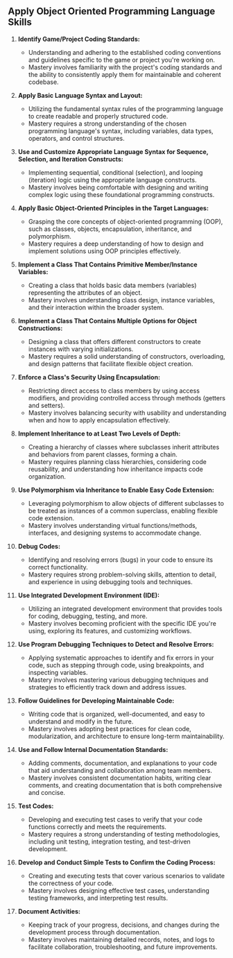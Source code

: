 
## Apply Object Oriented Programming Language Skills

1. **Identify Game/Project Coding Standards:**
   - Understanding and adhering to the established coding conventions and guidelines specific to the game or project you're working on.
   - Mastery involves familiarity with the project's coding standards and the ability to consistently apply them for maintainable and coherent codebase.

2. **Apply Basic Language Syntax and Layout:**
   - Utilizing the fundamental syntax rules of the programming language to create readable and properly structured code.
   - Mastery requires a strong understanding of the chosen programming language's syntax, including variables, data types, operators, and control structures.

3. **Use and Customize Appropriate Language Syntax for Sequence, Selection, and Iteration Constructs:**
   - Implementing sequential, conditional (selection), and looping (iteration) logic using the appropriate language constructs.
   - Mastery involves being comfortable with designing and writing complex logic using these foundational programming constructs.

4. **Apply Basic Object-Oriented Principles in the Target Languages:**
   - Grasping the core concepts of object-oriented programming (OOP), such as classes, objects, encapsulation, inheritance, and polymorphism.
   - Mastery requires a deep understanding of how to design and implement solutions using OOP principles effectively.

5. **Implement a Class That Contains Primitive Member/Instance Variables:**
   - Creating a class that holds basic data members (variables) representing the attributes of an object.
   - Mastery involves understanding class design, instance variables, and their interaction within the broader system.

6. **Implement a Class That Contains Multiple Options for Object Constructions:**
   - Designing a class that offers different constructors to create instances with varying initializations.
   - Mastery requires a solid understanding of constructors, overloading, and design patterns that facilitate flexible object creation.

7. **Enforce a Class's Security Using Encapsulation:**
   - Restricting direct access to class members by using access modifiers, and providing controlled access through methods (getters and setters).
   - Mastery involves balancing security with usability and understanding when and how to apply encapsulation effectively.

8. **Implement Inheritance to at Least Two Levels of Depth:**
   - Creating a hierarchy of classes where subclasses inherit attributes and behaviors from parent classes, forming a chain.
   - Mastery requires planning class hierarchies, considering code reusability, and understanding how inheritance impacts code organization.

9. **Use Polymorphism via Inheritance to Enable Easy Code Extension:**
   - Leveraging polymorphism to allow objects of different subclasses to be treated as instances of a common superclass, enabling flexible code extension.
   - Mastery involves understanding virtual functions/methods, interfaces, and designing systems to accommodate change.

10. **Debug Codes:**
    - Identifying and resolving errors (bugs) in your code to ensure its correct functionality.
    - Mastery requires strong problem-solving skills, attention to detail, and experience in using debugging tools and techniques.

11. **Use Integrated Development Environment (IDE):**
    - Utilizing an integrated development environment that provides tools for coding, debugging, testing, and more.
    - Mastery involves becoming proficient with the specific IDE you're using, exploring its features, and customizing workflows.

12. **Use Program Debugging Techniques to Detect and Resolve Errors:**
    - Applying systematic approaches to identify and fix errors in your code, such as stepping through code, using breakpoints, and inspecting variables.
    - Mastery involves mastering various debugging techniques and strategies to efficiently track down and address issues.

13. **Follow Guidelines for Developing Maintainable Code:**
    - Writing code that is organized, well-documented, and easy to understand and modify in the future.
    - Mastery involves adopting best practices for clean code, modularization, and architecture to ensure long-term maintainability.

14. **Use and Follow Internal Documentation Standards:**
    - Adding comments, documentation, and explanations to your code that aid understanding and collaboration among team members.
    - Mastery involves consistent documentation habits, writing clear comments, and creating documentation that is both comprehensive and concise.

15. **Test Codes:**
    - Developing and executing test cases to verify that your code functions correctly and meets the requirements.
    - Mastery requires a strong understanding of testing methodologies, including unit testing, integration testing, and test-driven development.

16. **Develop and Conduct Simple Tests to Confirm the Coding Process:**
    - Creating and executing tests that cover various scenarios to validate the correctness of your code.
    - Mastery involves designing effective test cases, understanding testing frameworks, and interpreting test results.

17. **Document Activities:**
    - Keeping track of your progress, decisions, and changes during the development process through documentation.
    - Mastery involves maintaining detailed records, notes, and logs to facilitate collaboration, troubleshooting, and future improvements.

